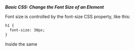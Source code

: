 ***Basic CSS: Change the Font Size of an Element***

Font size is controlled by the font-size CSS property, like this:

```html
h1 {
  font-size: 30px;
}
```

Inside the same <style> tag that contains your red-text class, create an entry for p elements and set the font-size to 16 pixels (16px).

